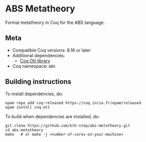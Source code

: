 # ABS Metatheory

Formal metatheory in Coq for the ABS language.

## Meta

- Compatible Coq versions: 8.16 or later
- Additional dependencies:
  - [Coq Ott library](https://github.com/ott-lang/ott)
- Coq namespace: `ABS`

## Building instructions

To install dependencies, do:

```shell
opam repo add coq-released https://coq.inria.fr/opam/released
opam install coq-ott
```

To build when dependencies are installed, do:

``` shell
git clone https://github.com/kth-step/abs-metatheory.git
cd abs-metatheory
make   # or make -j <number-of-cores-on-your-machine> 
```

